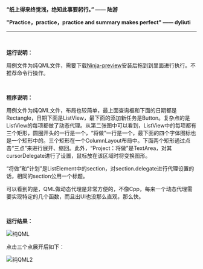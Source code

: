 **“纸上得来终觉浅，绝知此事要躬行。”  —— 陆游**

**"Practice，practice，practice and summary makes perfect" —— dyliuti**

------



<br>

**运行说明：**

用例文件为纯QML文件，需要下载[Ninja-preview](https://github.com/amoh-godwin/Ninja-Preview/releases)安装后拖到到里面进行执行。不推荐命令行操作。

<br>

**程序说明：**

用例文件为纯QML文件，布局也较简单，最上面查询框和下面的日期都是Rectangle，日期下面是ListView，最下面的添加新任务是Button。复杂点的是ListView的每项都做了动态代理。从第二张图中可以看到，ListView中的每项都有三个矩形，圆圈开头的一行是一个，“将做”一行是一个，最下面的四个字体图标也是一个矩形中的。三个矩形在一个ColumnLayout布局中。下面两个矩形通过点击“三点”来进行展开、缩回。此外，“Project：将做”是TextArea，对其cursorDelegate进行了设置，鼠标放在该区域时将变换图形。

“将做”和“计划”是ListElement中的section，对section.delegate进行代理设置的话，相同的section公用一个标题。

可以看到的是，QML做动态代理是非常方便的，不像Cpp，每来一个动态代理需要实现特定的几个函数，而且出UI也没那么直观，那么快。

<br>

**运行结果：**

![纯QML](C:\Users\YMW\Desktop\纯QML.png)

点击三个点展开后如下：

![纯QML2](C:\Users\YMW\Desktop\纯QML2.png)